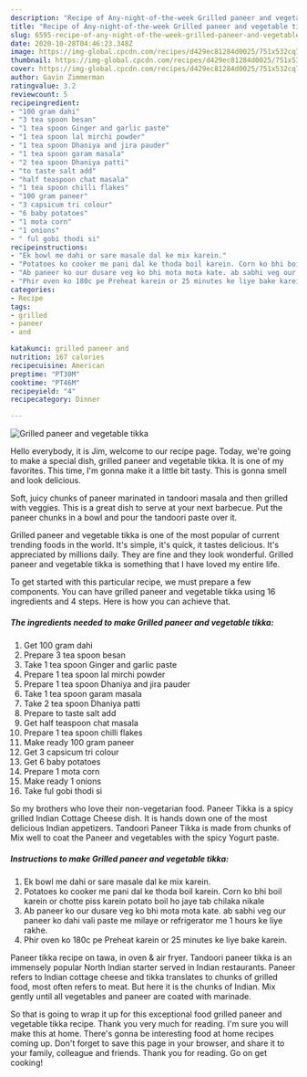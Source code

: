 ```yaml
---
description: "Recipe of Any-night-of-the-week Grilled paneer and vegetable tikka"
title: "Recipe of Any-night-of-the-week Grilled paneer and vegetable tikka"
slug: 6595-recipe-of-any-night-of-the-week-grilled-paneer-and-vegetable-tikka
date: 2020-10-28T04:46:23.348Z
image: https://img-global.cpcdn.com/recipes/d429ec81284d0025/751x532cq70/grilled-paneer-and-vegetable-tikka-recipe-main-photo.jpg
thumbnail: https://img-global.cpcdn.com/recipes/d429ec81284d0025/751x532cq70/grilled-paneer-and-vegetable-tikka-recipe-main-photo.jpg
cover: https://img-global.cpcdn.com/recipes/d429ec81284d0025/751x532cq70/grilled-paneer-and-vegetable-tikka-recipe-main-photo.jpg
author: Gavin Zimmerman
ratingvalue: 3.2
reviewcount: 5
recipeingredient:
- "100 gram dahi"
- "3 tea spoon besan"
- "1 tea spoon Ginger and garlic paste"
- "1 tea spoon lal mirchi powder"
- "1 tea spoon Dhaniya and jira pauder"
- "1 tea spoon garam masala"
- "2 tea spoon Dhaniya patti"
- "to taste salt add"
- "half teaspoon chat masala"
- "1 tea spoon chilli flakes"
- "100 gram paneer"
- "3 capsicum tri colour"
- "6 baby potatoes"
- "1 mota corn"
- "1 onions"
- " ful gobi thodi si"
recipeinstructions:
- "Ek bowl me dahi or sare masale dal ke mix karein."
- "Potatoes ko cooker me pani dal ke thoda boil karein. Corn ko bhi boil karein or chotte piss karein potato boil ho jaye tab chilaka nikale"
- "Ab paneer ko our dusare veg ko bhi mota mota kate. ab sabhi veg our paneer ko dahi vali paste me milaye or refrigerator me 1 hours ke liye rakhe."
- "Phir oven ko 180c pe Preheat karein or 25 minutes ke liye bake karein."
categories:
- Recipe
tags:
- grilled
- paneer
- and

katakunci: grilled paneer and 
nutrition: 167 calories
recipecuisine: American
preptime: "PT30M"
cooktime: "PT46M"
recipeyield: "4"
recipecategory: Dinner

---
```



![Grilled paneer and vegetable tikka](https://img-global.cpcdn.com/recipes/d429ec81284d0025/751x532cq70/grilled-paneer-and-vegetable-tikka-recipe-main-photo.jpg)

Hello everybody, it is Jim, welcome to our recipe page. Today, we're going to make a special dish, grilled paneer and vegetable tikka. It is one of my favorites. This time, I'm gonna make it a little bit tasty. This is gonna smell and look delicious.

Soft, juicy chunks of paneer marinated in tandoori masala and then grilled with veggies. This is a great dish to serve at your next barbecue. Put the paneer chunks in a bowl and pour the tandoori paste over it.

Grilled paneer and vegetable tikka is one of the most popular of current trending foods in the world. It's simple, it's quick, it tastes delicious. It's appreciated by millions daily. They are fine and they look wonderful. Grilled paneer and vegetable tikka is something that I have loved my entire life.


To get started with this particular recipe, we must prepare a few components. You can have grilled paneer and vegetable tikka using 16 ingredients and 4 steps. Here is how you can achieve that.

<!--inarticleads1-->

##### The ingredients needed to make Grilled paneer and vegetable tikka:

1. Get 100 gram dahi
1. Prepare 3 tea spoon besan
1. Take 1 tea spoon Ginger and garlic paste
1. Prepare 1 tea spoon lal mirchi powder
1. Prepare 1 tea spoon Dhaniya and jira pauder
1. Take 1 tea spoon garam masala
1. Take 2 tea spoon Dhaniya patti
1. Prepare to taste salt add
1. Get half teaspoon chat masala
1. Prepare 1 tea spoon chilli flakes
1. Make ready 100 gram paneer
1. Get 3 capsicum tri colour
1. Get 6 baby potatoes
1. Prepare 1 mota corn
1. Make ready 1 onions
1. Take  ful gobi thodi si


So my brothers who love their non-vegetarian food. Paneer Tikka is a spicy grilled Indian Cottage Cheese dish. It is hands down one of the most delicious Indian appetizers. Tandoori Paneer Tikka is made from chunks of Mix well to coat the Paneer and vegetables with the spicy Yogurt paste. 

<!--inarticleads2-->

##### Instructions to make Grilled paneer and vegetable tikka:

1. Ek bowl me dahi or sare masale dal ke mix karein.
1. Potatoes ko cooker me pani dal ke thoda boil karein. Corn ko bhi boil karein or chotte piss karein potato boil ho jaye tab chilaka nikale
1. Ab paneer ko our dusare veg ko bhi mota mota kate. ab sabhi veg our paneer ko dahi vali paste me milaye or refrigerator me 1 hours ke liye rakhe.
1. Phir oven ko 180c pe Preheat karein or 25 minutes ke liye bake karein.


Paneer tikka recipe on tawa, in oven &amp; air fryer. Tandoori paneer tikka is an immensely popular North Indian starter served in Indian restaurants. Paneer refers to Indian cottage cheese and tikka translates to chunks of grilled food, most often refers to meat. But here it is the chunks of Indian. Mix gently until all vegetables and paneer are coated with marinade. 

So that is going to wrap it up for this exceptional food grilled paneer and vegetable tikka recipe. Thank you very much for reading. I'm sure you will make this at home. There's gonna be interesting food at home recipes coming up. Don't forget to save this page in your browser, and share it to your family, colleague and friends. Thank you for reading. Go on get cooking!
